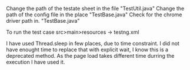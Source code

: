 Change the path of the testate sheet in the file "TestUtil.java"
Change the path of the config file in the place "TestBase.java"
Check for the chrome driver path in. "TestBase.java"


To run the test case 
src>main>resources -> testng.xml


I have used Thread.sleep in few places, due to time constraint.  I did not have enought time to replace that with explicit wait, I know this is a deprecated method. 
As the page load takes different time durring the execution I have used it.

